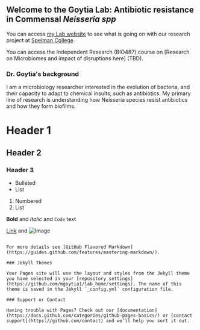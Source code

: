 ## Welcome to the Goytia Lab: Antibiotic resistance in Commensal _Neisseria spp_ 

You can access [my Lab website](https://goytia-researchlab.weebly.com/) to see what is going on with our research project at [Spelman College](https://www.spelman.edu/).

You can access the Independent Research (BIO487) course on [Research on Microbiomes and impact of disruptions here] (TBD).

### Dr. Goytia's background

I am a microbiology researcher interested in the evolution of bacteria, and their capacity to adapt to chemical insults, such as antibiotics. My primary line of research is understanding how Neisseria species resist antibiotics and how they form biofilms.

# Header 1
## Header 2
### Header 3

- Bulleted
- List

1. Numbered
2. List

**Bold** and _Italic_ and `Code` text

[Link](url) and ![Image](src)
```

For more details see [GitHub Flavored Markdown](https://guides.github.com/features/mastering-markdown/).

### Jekyll Themes

Your Pages site will use the layout and styles from the Jekyll theme you have selected in your [repository settings](https://github.com/mgoytia1/lab_home/settings). The name of this theme is saved in the Jekyll `_config.yml` configuration file.

### Support or Contact

Having trouble with Pages? Check out our [documentation](https://docs.github.com/categories/github-pages-basics/) or [contact support](https://github.com/contact) and we’ll help you sort it out.
